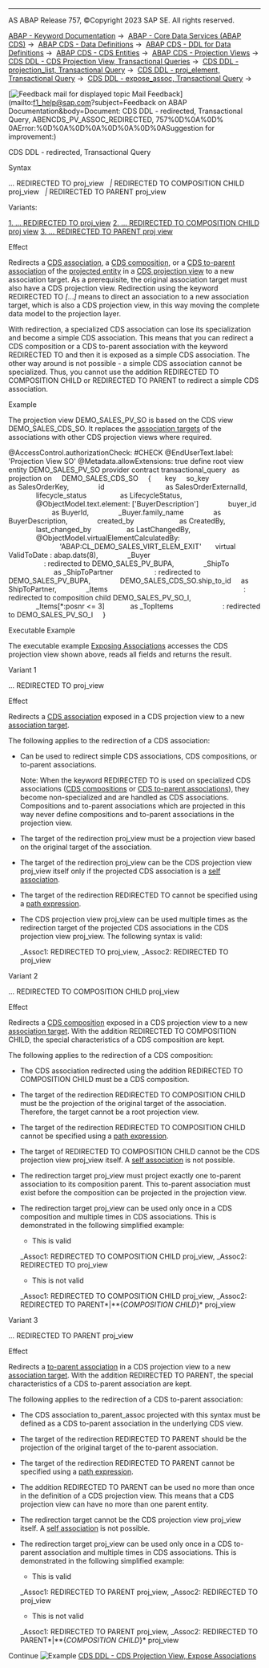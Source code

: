   

* * *

AS ABAP Release 757, ©Copyright 2023 SAP SE. All rights reserved.

[ABAP - Keyword Documentation](javascript:call_link\('abenabap.htm'\)) →  [ABAP - Core Data Services (ABAP CDS)](javascript:call_link\('abencds.htm'\)) →  [ABAP CDS - Data Definitions](javascript:call_link\('abencds_entities.htm'\)) →  [ABAP CDS - DDL for Data Definitions](javascript:call_link\('abencds_f1_ddl_syntax.htm'\)) →  [ABAP CDS - CDS Entities](javascript:call_link\('abencds_view_entity.htm'\)) →  [ABAP CDS - Projection Views](javascript:call_link\('abencds_proj_views.htm'\)) →  [CDS DDL - CDS Projection View, Transactional Queries](javascript:call_link\('abencds_pv_transactional_query.htm'\)) →  [CDS DDL - projection\_list, Transactional Query](javascript:call_link\('abencds_proj_view_element_list.htm'\)) →  [CDS DDL - proj\_element, Transactional Query](javascript:call_link\('abencds_proj_view_element.htm'\)) →  [CDS DDL - expose\_assoc, Transactional Query](javascript:call_link\('abencds_proj_view_expose_assoc.htm'\)) → 

 [![](Mail.gif?object=Mail.gif&sap-language=EN "Feedback mail for displayed topic") Mail Feedback](mailto:f1_help@sap.com?subject=Feedback on ABAP Documentation&body=Document: CDS DDL - redirected, Transactional Query, ABENCDS_PV_ASSOC_REDIRECTED, 757%0D%0A%0D%
0AError:%0D%0A%0D%0A%0D%0A%0D%0ASuggestion for improvement:)

CDS DDL - redirected, Transactional Query

Syntax

... REDIRECTED TO proj\_view
  *|* REDIRECTED TO COMPOSITION CHILD proj\_view
  *|* REDIRECTED TO PARENT proj\_view

Variants:

[1\. ... REDIRECTED TO proj\_view](#!ABAP_VARIANT_1@1@)
[2\. ... REDIRECTED TO COMPOSITION CHILD proj view](#!ABAP_VARIANT_2@2@)
[3\. ... REDIRECTED TO PARENT proj view](#!ABAP_VARIANT_3@3@)

Effect

Redirects a [CDS association](javascript:call_link\('abencds_association_glosry.htm'\) "Glossary Entry"), a [CDS composition](javascript:call_link\('abencds_composition_glosry.htm'\) "Glossary Entry"), or a [CDS to-parent association](javascript:call_link\('abento_parent_association_glosry.htm'\) "Glossary Entry") of the [projected entity](javascript:call_link\('abencds_pv_projected_entity_glosry.htm'\) "Glossary Entry") in a [CDS projection view](javascript:call_link\('abencds_projection_view_glosry.htm'\) "Glossary Entry") to a new association target. As a prerequisite, the original association target must also have a CDS projection view. Redirection using the keyword REDIRECTED TO *\[*...*\]* means to direct an association to a new association target, which is also a CDS projection view, in this way moving the complete data model to the projection layer.

With redirection, a specialized CDS association can lose its specialization and become a simple CDS association. This means that you can redirect a CDS composition or a CDS to-parent association with the keyword REDIRECTED TO and then it is exposed as a simple CDS association. The other way around is not possible - a simple CDS association cannot be specialized. Thus, you cannot use the addition REDIRECTED TO COMPOSITION CHILD or REDIRECTED TO PARENT to redirect a simple CDS association.

Example

The projection view DEMO\_SALES\_PV\_SO is based on the CDS view DEMO\_SALES\_CDS\_SO. It replaces the [association targets](javascript:call_link\('abenassociation_target_glosry.htm'\) "Glossary Entry") of the associations with other CDS projection views where required.

@AccessControl.authorizationCheck: #CHECK
@EndUserText.label: 'Projection View SO'
@Metadata.allowExtensions: true
define root view entity DEMO\_SALES\_PV\_SO
provider contract transactional\_query
  as projection on
    DEMO\_SALES\_CDS\_SO
    {
      key     so\_key                           as SalesOrderKey,
              id                               as SalesOrderExternalId,
              lifecycle\_status                 as LifecycleStatus,
              @ObjectModel.text.element: \['BuyerDescription'\]
              buyer\_id                         as BuyerId,
              \_Buyer.family\_name               as BuyerDescription,
              created\_by                       as CreatedBy,
              last\_changed\_by                  as LastChangedBy,
              @ObjectModel.virtualElementCalculatedBy:
                          'ABAP:CL\_DEMO\_SALES\_VIRT\_ELEM\_EXIT'
      virtual ValidToDate : abap.dats(8),
              \_Buyer                                                  
                  : redirected to DEMO\_SALES\_PV\_BUPA,
              \_ShipTo                          as \_ShipToPartner  
                  : redirected to DEMO\_SALES\_PV\_BUPA,
              DEMO\_SALES\_CDS\_SO.ship\_to\_id     as ShipToPartner,
              \_Items                                                  
                  : redirected to composition child DEMO\_SALES\_PV\_SO\_I,
              \_Items\[\*:posnr <= 3\]             as \_TopItems      
                  : redirected to DEMO\_SALES\_PV\_SO\_I
    }

Executable Example

The executable example [Exposing Associations](javascript:call_link\('abenwith_associations_abexa.htm'\)) accesses the CDS projection view shown above, reads all fields and returns the result.

Variant 1   

... REDIRECTED TO proj\_view

Effect

Redirects a [CDS association](javascript:call_link\('abencds_association_glosry.htm'\) "Glossary Entry") exposed in a CDS projection view to a new [association target](javascript:call_link\('abenassociation_target_glosry.htm'\) "Glossary Entry").

The following applies to the redirection of a CDS association:

-   Can be used to redirect simple CDS associations, CDS compositions, or to-parent associations.
    
    Note: When the keyword REDIRECTED TO is used on specialized CDS associations ([CDS compositions](javascript:call_link\('abencds_composition_glosry.htm'\) "Glossary Entry") or [CDS to-parent associations](javascript:call_link\('abento_parent_association_glosry.htm'\) "Glossary Entry")), they become non-specialized and are handled as CDS associations. Compositions and to-parent associations which are projected in this way never define compositions and to-parent associations in the projection view.
    
-   The target of the redirection proj\_view must be a projection view based on the original target of the association.
-   The target of the redirection proj\_view can be the CDS projection view proj\_view itself only if the projected CDS association is a [self association](javascript:call_link\('abenself_association_glosry.htm'\) "Glossary Entry").
-   The target of the redirection REDIRECTED TO cannot be specified using a [path expression](javascript:call_link\('abencds_proj_view_path_expr.htm'\)).
-   The CDS projection view proj\_view can be used multiple times as the redirection target of the projected CDS associations in the CDS projection view proj\_view. The following syntax is valid:
    
    \_Assoc1: REDIRECTED TO proj\_view,
    \_Assoc2: REDIRECTED TO proj\_view
    

Variant 2   

... REDIRECTED TO COMPOSITION CHILD proj\_view

Effect

Redirects a [CDS composition](javascript:call_link\('abencds_composition_glosry.htm'\) "Glossary Entry") exposed in a CDS projection view to a new [association target](javascript:call_link\('abenassociation_target_glosry.htm'\) "Glossary Entry"). With the addition REDIRECTED TO COMPOSITION CHILD, the special characteristics of a CDS composition are kept.

The following applies to the redirection of a CDS composition:

-   The CDS association redirected using the addition REDIRECTED TO COMPOSITION CHILD must be a CDS composition.
-   The target of the redirection REDIRECTED TO COMPOSITION CHILD must be the projection of the original target of the association. Therefore, the target cannot be a root projection view.
-   The target of the redirection REDIRECTED TO COMPOSITION CHILD cannot be specified using a [path expression](javascript:call_link\('abencds_proj_view_path_expr.htm'\)).
-   The target of REDIRECTED TO COMPOSITION CHILD cannot be the CDS projection view proj\_view itself. A [self association](javascript:call_link\('abenself_association_glosry.htm'\) "Glossary Entry") is not possible.
-   The redirection target proj\_view must project exactly one to-parent association to its composition parent. This to-parent association must exist before the composition can be projected in the projection view.
-   The redirection target proj\_view can be used only once in a CDS composition and multiple times in CDS associations. This is demonstrated in the following simplified example:
    
    -   This is valid
    
    \_Assoc1: REDIRECTED TO COMPOSITION CHILD proj\_view,
    \_Assoc2: REDIRECTED TO proj\_view
    
    -   This is not valid
    
    \_Assoc1: REDIRECTED TO COMPOSITION CHILD proj\_view,
    \_Assoc2: REDIRECTED TO PARENT*|**{*COMPOSITION CHILD*}* proj\_view
    

Variant 3   

... REDIRECTED TO PARENT proj\_view

Effect

Redirects a [to-parent association](javascript:call_link\('abento_parent_association_glosry.htm'\) "Glossary Entry") in a CDS projection view to a new [association target](javascript:call_link\('abenassociation_target_glosry.htm'\) "Glossary Entry"). With the addition REDIRECTED TO PARENT, the special characteristics of a CDS to-parent association are kept.

The following applies to the redirection of a CDS to-parent association:

-   The CDS association to\_parent\_assoc projected with this syntax must be defined as a CDS to-parent association in the underlying CDS view.
-   The target of the redirection REDIRECTED TO PARENT should be the projection of the original target of the to-parent association.
-   The target of the redirection REDIRECTED TO PARENT cannot be specified using a [path expression](javascript:call_link\('abencds_proj_view_path_expr.htm'\)).
-   The addition REDIRECTED TO PARENT can be used no more than once in the definition of a CDS projection view. This means that a CDS projection view can have no more than one parent entity.
-   The redirection target cannot be the CDS projection view proj\_view itself. A [self association](javascript:call_link\('abenself_association_glosry.htm'\) "Glossary Entry") is not possible.
-   The redirection target proj\_view can be used only once in a CDS to-parent association and multiple times in CDS associations. This is demonstrated in the following simplified example:
    
    -   This is valid
    
    \_Assoc1: REDIRECTED TO PARENT proj\_view,
    \_Assoc2: REDIRECTED TO proj\_view
    
    -   This is not valid
    
    \_Assoc1: REDIRECTED TO PARENT proj\_view,
    \_Assoc2: REDIRECTED TO PARENT*|**{*COMPOSITION CHILD*}* proj\_view
    

Continue
![Example](exa.gif "Example") [CDS DDL - CDS Projection View, Expose Associations](javascript:call_link\('abencds_proj_view_assoc_abexa.htm'\))